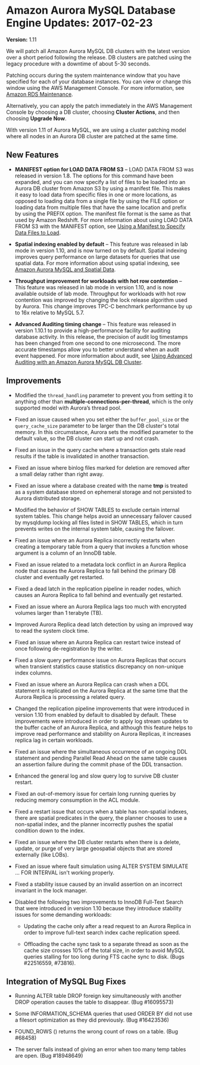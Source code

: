 # Amazon Aurora MySQL Database Engine Updates: 2017\-02\-23<a name="AuroraMySQL.Updates.20170223"></a>

**Version:** 1\.11

We will patch all Amazon Aurora MySQL DB clusters with the latest version over a short period following the release\. DB clusters are patched using the legacy procedure with a downtime of about 5\-30 seconds\. 

Patching occurs during the system maintenance window that you have specified for each of your database instances\. You can view or change this window using the AWS Management Console\. For more information, see [Amazon RDS Maintenance](USER_UpgradeDBInstance.Maintenance.md)\.

Alternatively, you can apply the patch immediately in the AWS Management Console by choosing a DB cluster, choosing **Cluster Actions**, and then choosing **Upgrade Now**\.

With version 1\.11 of Aurora MySQL, we are using a cluster patching model where all nodes in an Aurora DB cluster are patched at the same time\.

## New Features<a name="AuroraMySQL.Updates.20170223.New"></a>

+ **MANIFEST option for LOAD DATA FROM S3** – LOAD DATA FROM S3 was released in version 1\.8\. The options for this command have been expanded, and you can now specify a list of files to be loaded into an Aurora DB cluster from Amazon S3 by using a manifest file\. This makes it easy to load data from specific files in one or more locations, as opposed to loading data from a single file by using the FILE option or loading data from multiple files that have the same location and prefix by using the PREFIX option\. The manifest file format is the same as that used by Amazon Redshift\. For more information about using LOAD DATA FROM S3 with the MANIFEST option, see [Using a Manifest to Specify Data Files to Load](AuroraMySQL.Integrating.LoadFromS3.md#AuroraMySQL.Integrating.LoadFromS3.Manifest)\.

+ **Spatial indexing enabled by default** – This feature was released in lab mode in version 1\.10, and is now turned on by default\. Spatial indexing improves query performance on large datasets for queries that use spatial data\. For more information about using spatial indexing, see [Amazon Aurora MySQL and Spatial Data](Aurora.AuroraMySQL.md#Aurora.AuroraMySQL.Spatial)\.

+ **Throughput improvement for workloads with hot row contention** – This feature was released in lab mode in version 1\.10, and is now available outside of lab mode\. Throughput for workloads with hot row contention was improved by changing the lock release algorithm used by Aurora\. This change improves TPC\-C benchmark performance by up to 16x relative to MySQL 5\.7\.

+ **Advanced Auditing timing change** – This feature was released in version 1\.10\.1 to provide a high\-performance facility for auditing database activity\. In this release, the precision of audit log timestamps has been changed from one second to one microsecond\. The more accurate timestamps allow you to better understand when an audit event happened\. For more information about audit, see [Using Advanced Auditing with an Amazon Aurora MySQL DB Cluster](AuroraMySQL.Auditing.md)\.

## Improvements<a name="AuroraMySQL.Updates.20170223.Improvements"></a>

+ Modified the `thread_handling` parameter to prevent you from setting it to anything other than **multiple\-connections\-per\-thread**, which is the only supported model with Aurora’s thread pool\.

+ Fixed an issue caused when you set either the `buffer_pool_size` or the `query_cache_size` parameter to be larger than the DB cluster's total memory\. In this circumstance, Aurora sets the modified parameter to the default value, so the DB cluster can start up and not crash\.

+ Fixed an issue in the query cache where a transaction gets stale read results if the table is invalidated in another transaction\.

+ Fixed an issue where binlog files marked for deletion are removed after a small delay rather than right away\.

+ Fixed an issue where a database created with the name **tmp** is treated as a system database stored on ephemeral storage and not persisted to Aurora distributed storage\.

+ Modified the behavior of SHOW TABLES to exclude certain internal system tables\. This change helps avoid an unnecessary failover caused by mysqldump locking all files listed in SHOW TABLES, which in turn prevents writes on the internal system table, causing the failover\.

+ Fixed an issue where an Aurora Replica incorrectly restarts when creating a temporary table from a query that invokes a function whose argument is a column of an InnoDB table\.

+ Fixed an issue related to a metadata lock conflict in an Aurora Replica node that causes the Aurora Replica to fall behind the primary DB cluster and eventually get restarted\.

+ Fixed a dead latch in the replication pipeline in reader nodes, which causes an Aurora Replica to fall behind and eventually get restarted\.

+ Fixed an issue where an Aurora Replica lags too much with encrypted volumes larger than 1 terabyte \(TB\)\.

+ Improved Aurora Replica dead latch detection by using an improved way to read the system clock time\.

+ Fixed an issue where an Aurora Replica can restart twice instead of once following de\-registration by the writer\.

+ Fixed a slow query performance issue on Aurora Replicas that occurs when transient statistics cause statistics discrepancy on non\-unique index columns\.

+ Fixed an issue where an Aurora Replica can crash when a DDL statement is replicated on the Aurora Replica at the same time that the Aurora Replica is processing a related query\.

+ Changed the replication pipeline improvements that were introduced in version 1\.10 from enabled by default to disabled by default\. These improvements were introduced in order to apply log stream updates to the buffer cache of an Aurora Replica, and although this feature helps to improve read performance and stability on Aurora Replicas, it increases replica lag in certain workloads\.

+ Fixed an issue where the simultaneous occurrence of an ongoing DDL statement and pending Parallel Read Ahead on the same table causes an assertion failure during the commit phase of the DDL transaction\.

+ Enhanced the general log and slow query log to survive DB cluster restart\.

+ Fixed an out\-of\-memory issue for certain long running queries by reducing memory consumption in the ACL module\.

+ Fixed a restart issue that occurs when a table has non\-spatial indexes, there are spatial predicates in the query, the planner chooses to use a non\-spatial index, and the planner incorrectly pushes the spatial condition down to the index\.

+ Fixed an issue where the DB cluster restarts when there is a delete, update, or purge of very large geospatial objects that are stored externally \(like LOBs\)\.

+ Fixed an issue where fault simulation using ALTER SYSTEM SIMULATE … FOR INTERVAL isn't working properly\.

+ Fixed a stability issue caused by an invalid assertion on an incorrect invariant in the lock manager\.

+ Disabled the following two improvements to InnoDB Full\-Text Search that were introduced in version 1\.10 because they introduce stability issues for some demanding workloads:

  +  Updating the cache only after a read request to an Aurora Replica in order to improve full\-text search index cache replication speed\. 

  + Offloading the cache sync task to a separate thread as soon as the cache size crosses 10% of the total size, in order to avoid MySQL queries stalling for too long during FTS cache sync to disk\. \(Bugs \#22516559, \#73816\)\.

## Integration of MySQL Bug Fixes<a name="AuroraMySQL.Updates.20170223.BugFixes"></a>

+ Running ALTER table DROP foreign key simultaneously with another DROP operation causes the table to disappear\. \(Bug \#16095573\)

+ Some INFORMATION\_SCHEMA queries that used ORDER BY did not use a filesort optimization as they did previously\. \(Bug \#16423536\)

+ FOUND\_ROWS \(\) returns the wrong count of rows on a table\. \(Bug \#68458\)

+ The server fails instead of giving an error when too many temp tables are open\. \(Bug \#18948649\)